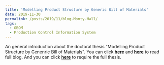 ```yaml
---
title: 'Modelling Product Structure by Generic Bill of Materials'
date: 2019-11-30
permalink: /posts/2019/11/blog-Monty-Hall/
tags:
  - GBOM
  - Production Control Information System
---
```


An general introduction about the doctoral thesis "Modelling Product Structure by Genenric Bill of Materials". You can click [**here**](https://zhuanlan.zhihu.com/p/94520237) and [**here**](https://pridelee.github.io/files/blog/Modelling-Product-Structures-by-GBOM.pdf) to read full blog. And you can click [**here**](https://pure.tue.nl/ws/files/3537646/345256.pdf) to require the full thesis.
